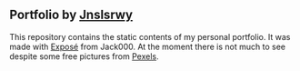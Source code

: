 ## Portfolio by [Jnslsrwy](https://jnslsrwy.github.io)
This repository contains the static contents of my personal portfolio. It was made with [Exposé](https://github.com/Jack000/Expose) from Jack000. At the moment there is not much to see despite some free pictures from [Pexels](pexels.com).
